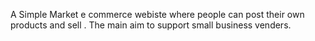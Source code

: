 A Simple Market e commerce webiste where people can post their own products and sell . The main aim to support small business venders.
